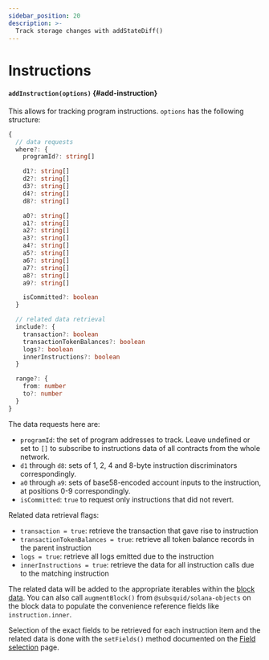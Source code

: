 ```yaml
---
sidebar_position: 20
description: >-
  Track storage changes with addStateDiff()
---
```


# Instructions

#### `addInstruction(options)` {#add-instruction}

This allows for tracking program instructions. `options` has the following structure:

```typescript
{
  // data requests
  where?: {
    programId?: string[]

    d1?: string[]
    d2?: string[]
    d3?: string[]
    d4?: string[]
    d8?: string[]

    a0?: string[]
    a1?: string[]
    a2?: string[]
    a3?: string[]
    a4?: string[]
    a5?: string[]
    a6?: string[]
    a7?: string[]
    a8?: string[]
    a9?: string[]

    isCommitted?: boolean
  }

  // related data retrieval
  include?: {
    transaction?: boolean
    transactionTokenBalances?: boolean
    logs?: boolean
    innerInstructions?: boolean
  }

  range?: {
    from: number
    to?: number
  }
}
```

The data requests here are:

- `programId`: the set of program addresses to track. Leave undefined or set to `[]` to subscribe to instructions data of all contracts from the whole network.
- `d1` through `d8`: sets of 1, 2, 4 and 8-byte instruction discriminators correspondingly.
- `a0` through `a9`: sets of base58-encoded account inputs to the instruction, at positions 0-9 correspondingly.
- `isCommitted`: `true` to request only instructions that did not revert.

Related data retrieval flags:
- `transaction = true`: retrieve the transaction that gave rise to instruction
- `transactionTokenBalances = true`: retrieve all token balance records in the parent instruction
- `logs = true`: retrieve all logs emitted due to the instruction
- `innerInstructions = true`: retrieve the data for all instruction calls due to the matching instruction

The related data will be added to the appropriate iterables within the [block data](/solana-indexing/sdk/solana-batch/context-interfaces). You can also call `augmentBlock()` from `@subsquid/solana-objects` on the block data to populate the convenience reference fields like `instruction.inner`.

Selection of the exact fields to be retrieved for each instruction item and the related data is done with the `setFields()` method documented on the [Field selection](../field-selection) page.
